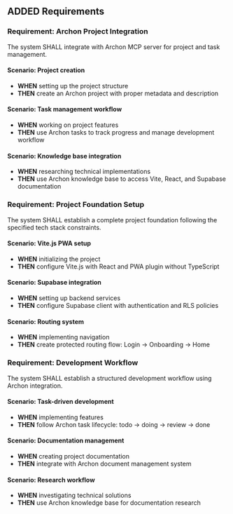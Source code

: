 ## ADDED Requirements

### Requirement: Archon Project Integration
The system SHALL integrate with Archon MCP server for project and task management.

#### Scenario: Project creation
- **WHEN** setting up the project structure
- **THEN** create an Archon project with proper metadata and description

#### Scenario: Task management workflow
- **WHEN** working on project features
- **THEN** use Archon tasks to track progress and manage development workflow

#### Scenario: Knowledge base integration
- **WHEN** researching technical implementations
- **THEN** use Archon knowledge base to access Vite, React, and Supabase documentation

### Requirement: Project Foundation Setup
The system SHALL establish a complete project foundation following the specified tech stack constraints.

#### Scenario: Vite.js PWA setup
- **WHEN** initializing the project
- **THEN** configure Vite.js with React and PWA plugin without TypeScript

#### Scenario: Supabase integration
- **WHEN** setting up backend services
- **THEN** configure Supabase client with authentication and RLS policies

#### Scenario: Routing system
- **WHEN** implementing navigation
- **THEN** create protected routing flow: Login → Onboarding → Home

### Requirement: Development Workflow
The system SHALL establish a structured development workflow using Archon integration.

#### Scenario: Task-driven development
- **WHEN** implementing features
- **THEN** follow Archon task lifecycle: todo → doing → review → done

#### Scenario: Documentation management
- **WHEN** creating project documentation
- **THEN** integrate with Archon document management system

#### Scenario: Research workflow
- **WHEN** investigating technical solutions
- **THEN** use Archon knowledge base for documentation research